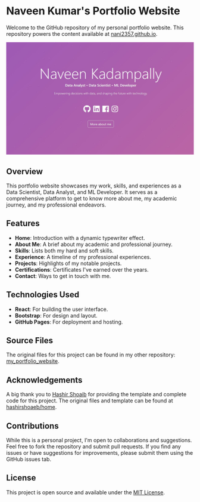# Naveen Kumar's Portfolio Website

Welcome to the GitHub repository of my personal portfolio website. This repository powers the content available at [nani2357.github.io](https://nani2357.github.io/).

![Website Screenshot](./social-image.png) 

## Overview

This portfolio website showcases my work, skills, and experiences as a Data Scientist, Data Analyst, and ML Developer. It serves as a comprehensive platform to get to know more about me, my academic journey, and my professional endeavors.

## Features

- **Home**: Introduction with a dynamic typewriter effect.
- **About Me**: A brief about my academic and professional journey.
- **Skills**: Lists both my hard and soft skills.
- **Experience**: A timeline of my professional experiences.
- **Projects**: Highlights of my notable projects.
- **Certifications**: Certificates I've earned over the years.
- **Contact**: Ways to get in touch with me.

## Technologies Used

- **React**: For building the user interface.
- **Bootstrap**: For design and layout.
- **GitHub Pages**: For deployment and hosting.

## Source Files

The original files for this project can be found in my other repository: [my_portfolio_website](https://github.com/nani2357/my_portfolio_website).

## Acknowledgements

A big thank you to [Hashir Shoaib](https://github.com/hashirshoaeb) for providing the template and complete code for this project. The original files and template can be found at [hashirshoaeb/home](https://github.com/hashirshoaeb/home).

## Contributions

While this is a personal project, I'm open to collaborations and suggestions. Feel free to fork the repository and submit pull requests. If you find any issues or have suggestions for improvements, please submit them using the GitHub issues tab.

## License

This project is open source and available under the [MIT License](LICENSE).
